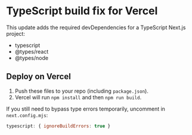 # TypeScript build fix for Vercel

This update adds the required devDependencies for a TypeScript Next.js project:

- typescript
- @types/react
- @types/node

## Deploy on Vercel

1. Push these files to your repo (including `package.json`).
2. Vercel will run `npm install` and then `npm run build`.

If you still need to bypass type errors temporarily, uncomment in `next.config.mjs`:

```js
typescript: { ignoreBuildErrors: true }
```
